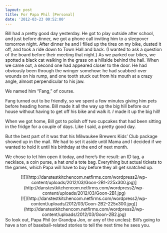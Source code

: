```yaml
---
layout: post
title: For Papa Phil [Personal]
date: '2012-03-23 00:52:00'
---
```



Bill had a pretty good day yesterday. He got to play outside after school, and just before dinner, we got a phone call inviting him to a sleepover tomorrow night. After dinner he and I filled up the tires on my bike, dusted it off, and took a ride down to Town Hall and back. (I wanted to ask a question of the board before their meeting that night.) As we parked our bikes, we spotted a black cat walking in the grass on a hillside behind the hall. When we came out, a second one had appeared closer to the door. He had obviously been through the wringer somehow: he had scabbed-over wounds on his rump, and one tooth stuck out from his mouth at a crazy angle, almost perpendicular to his jaw.

We named him “Fang,” of course.

Fang turned out to be friendly, so we spent a few minutes giving him pets before heading home. Bill made it all the way up the big hill before our house without having to get off his bike and walk it. *I* made it up the big hill!

When we got home, Bill got to polish off two cupcakes that had been sitting in the fridge for a couple of days. Like I said, a pretty good day.

But the best part of it was that his Milwaukee Brewers Kids’ Club package showed up in the mail. We had to set it aside until Mama and I decided if we wanted to hold it until his birthday at the end of next month.

We chose to let him open it today, and here’s the result: an ID tag, a necklace, a coin purse, a hat *and* a tote bag. Everything but actual tickets to the games, which Papa will have to buy before they all get snatched up.

<div style="clear: both; text-align: center;">[![](http://danstestkitchencom.netfirms.com/wordpress2/wp-content/uploads/2012/03/Goon-2B1-225x300.jpg)](http://danstestkitchencom.netfirms.com/wordpress2/wp-content/uploads/2012/03/Goon-2B1.jpg)</div><div style="clear: both; text-align: center;">[![](http://danstestkitchencom.netfirms.com/wordpress2/wp-content/uploads/2012/03/Goon-2B2-225x300.jpg)](http://danstestkitchencom.netfirms.com/wordpress2/wp-content/uploads/2012/03/Goon-2B2.jpg)</div>So look out, Papa Phil (or Grandpa Jon, or any of the uncles): Bill’s going to have a ton of baseball-related stories to tell the next time he sees you.


